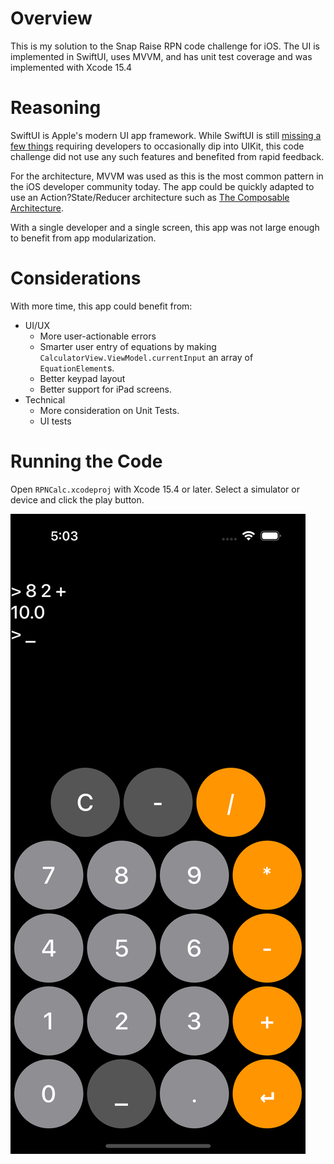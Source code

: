 # Overview

This is my solution to the Snap Raise RPN code challenge for iOS. The UI is implemented in SwiftUI, uses MVVM, and has unit test coverage and was implemented with Xcode 15.4

# Reasoning

SwiftUI is Apple's modern UI app framework. While SwiftUI is still [missing a few things](https://www.hackingwithswift.com/articles/270/whats-new-in-swiftui-for-ios-18) requiring developers to occasionally dip into UIKit, this code challenge did not use any such features and benefited from rapid feedback.

For the architecture, MVVM was used as this is the most common pattern in the iOS developer community today. The app could be quickly adapted to use an Action?State/Reducer architecture such as [The Composable Architecture](https://github.com/pointfreeco/swift-composable-architecture?tab=readme-ov-file).

With a single developer and a single screen, this app was not large enough to benefit from app modularization.

# Considerations

With more time, this app could benefit from:

* UI/UX
    * More user-actionable errors
    * Smarter user entry of equations by making `CalculatorView.ViewModel.currentInput` an array of `EquationElement`s.
    * Better keypad layout
    * Better support for iPad screens.
* Technical
    * More consideration on Unit Tests.
    * UI tests

# Running the Code

Open `RPNCalc.xcodeproj` with Xcode 15.4 or later. Select a simulator or device and click the play button.

![Screenshot of code challenge app](Screenshot.png)